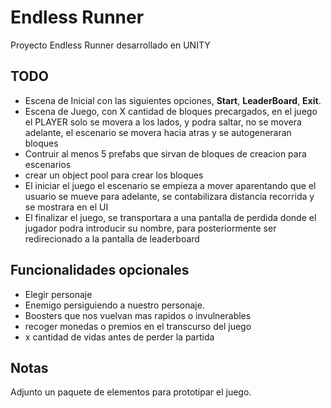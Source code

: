  
# Endless Runner
Proyecto Endless Runner desarrollado en UNITY

## TODO

- Escena de Inicial con las siguientes opciones, **Start**, **LeaderBoard**, **Exit**.
- Escena de Juego, con X cantidad de bloques precargados, en el juego el PLAYER solo se movera a los lados, y podra saltar, no se movera adelante, el escenario se movera hacia atras y se autogeneraran bloques
- Contruir al menos 5 prefabs que sirvan de bloques de creacion para escenarios
- crear un object pool para crear los bloques
- El iniciar el juego el escenario se empieza a mover aparentando que el usuario se mueve para adelante, se contabilizara distancia recorrida y se mostrara en el UI
- El finalizar el juego, se transportara a una pantalla de perdida donde el jugador podra introducir su nombre, para posteriormente ser redirecionado a la pantalla de leaderboard

## Funcionalidades opcionales
- Elegir personaje
- Enemigo persiguiendo a nuestro personaje.
- Boosters que nos vuelvan mas rapidos o invulnerables
- recoger monedas o premios en el transcurso del juego
- x cantidad de vidas antes de perder la partida

## Notas
Adjunto un paquete de elementos para prototipar el juego.
